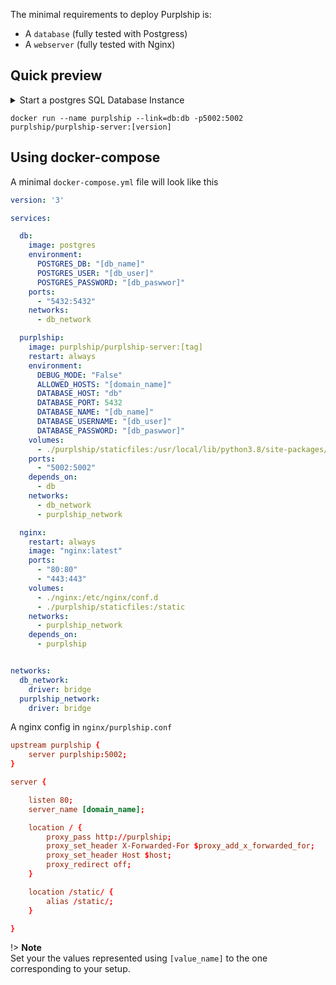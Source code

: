 The minimal requirements to deploy Purplship is:

- A `database` (fully tested with Postgress)
- A `webserver` (fully tested with Nginx)

## Quick preview

<details>
<summary>Start a postgres SQL Database Instance</summary>

```shell
docker run -d --name db -e POSTGRES_USER=postgres -e POSTGRES_PASSWORD=postgres postgres
```

And start the purplship-server docker container

</details>

```shell
docker run --name purplship --link=db:db -p5002:5002 purplship/purplship-server:[version]
```

## Using docker-compose

A minimal `docker-compose.yml` file will look like this

```yaml
version: '3'

services:

  db:
    image: postgres
    environment:
      POSTGRES_DB: "[db_name]"
      POSTGRES_USER: "[db_user]"
      POSTGRES_PASSWORD: "[db_paswwor]"
    ports:
      - "5432:5432"
    networks:
      - db_network

  purplship:
    image: purplship/purplship-server:[tag]
    restart: always
    environment:
      DEBUG_MODE: "False"
      ALLOWED_HOSTS: "[domain_name]"
      DATABASE_HOST: "db"
      DATABASE_PORT: 5432
      DATABASE_NAME: "[db_name]"
      DATABASE_USERNAME: "[db_user]"
      DATABASE_PASSWORD: "[db_paswwor]"
    volumes:
      - ./purplship/staticfiles:/usr/local/lib/python3.8/site-packages/staticfiles
    ports:
      - "5002:5002"
    depends_on:
      - db
    networks:
      - db_network
      - purplship_network

  nginx:
    restart: always
    image: "nginx:latest"
    ports:
      - "80:80"
      - "443:443"
    volumes:
      - ./nginx:/etc/nginx/conf.d
      - ./purplship/staticfiles:/static
    networks:
      - purplship_network
    depends_on:
      - purplship


networks:
  db_network:
    driver: bridge
  purplship_network:
    driver: bridge

```

A nginx config in `nginx/purplship.conf`

```conf
upstream purplship {
    server purplship:5002;
}

server {

    listen 80;
    server_name [domain_name];

    location / {
        proxy_pass http://purplship;
        proxy_set_header X-Forwarded-For $proxy_add_x_forwarded_for;
        proxy_set_header Host $host;
        proxy_redirect off;
    }

    location /static/ {
        alias /static/;
    }

}
```

!> **Note** \
Set your the values represented using `[value_name]` to the one corresponding to your setup.
